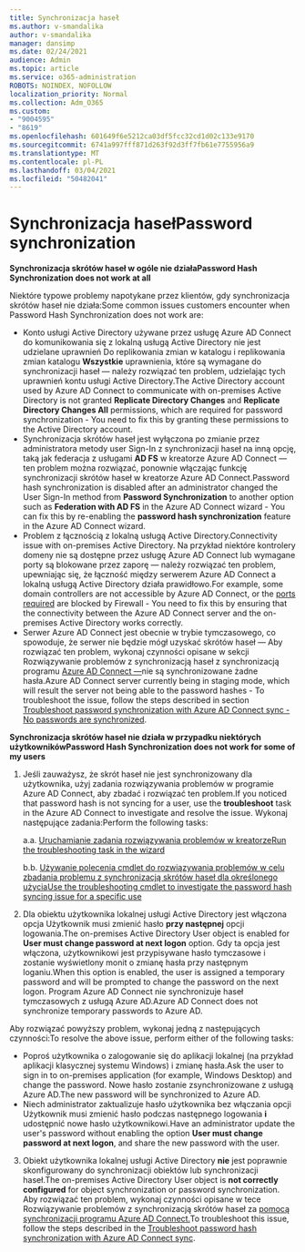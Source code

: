 ```yaml
---
title: Synchronizacja haseł
ms.author: v-smandalika
author: v-smandalika
manager: dansimp
ms.date: 02/24/2021
audience: Admin
ms.topic: article
ms.service: o365-administration
ROBOTS: NOINDEX, NOFOLLOW
localization_priority: Normal
ms.collection: Adm_O365
ms.custom:
- "9004595"
- "8619"
ms.openlocfilehash: 601649f6e5212ca03df5fcc32cd1d02c133e9170
ms.sourcegitcommit: 6741a997fff871d263f92d3ff7fb61e7755956a9
ms.translationtype: MT
ms.contentlocale: pl-PL
ms.lasthandoff: 03/04/2021
ms.locfileid: "50482041"
---
```

# <a name="password-synchronization"></a><span data-ttu-id="85978-102">Synchronizacja haseł</span><span class="sxs-lookup"><span data-stu-id="85978-102">Password synchronization</span></span>

<span data-ttu-id="85978-103">**Synchronizacja skrótów haseł w ogóle nie działa**</span><span class="sxs-lookup"><span data-stu-id="85978-103">**Password Hash Synchronization does not work at all**</span></span>

<span data-ttu-id="85978-104">Niektóre typowe problemy napotykane przez klientów, gdy synchronizacja skrótów haseł nie działa:</span><span class="sxs-lookup"><span data-stu-id="85978-104">Some common issues customers encounter when Password Hash Synchronization does not work are:</span></span>

- <span data-ttu-id="85978-105">Konto usługi Active Directory używane przez usługę Azure AD Connect  do komunikowania się z lokalną usługą Active Directory nie jest udzielane uprawnień Do replikowania zmian w katalogu i replikowania zmian katalogu **Wszystkie** uprawnienia, które są wymagane do synchronizacji haseł — należy rozwiązać ten problem, udzielając tych uprawnień kontu usługi Active Directory.</span><span class="sxs-lookup"><span data-stu-id="85978-105">The Active Directory account used by Azure AD Connect to communicate with on-premises Active Directory is not granted **Replicate Directory Changes** and **Replicate Directory Changes All** permissions, which are required for password synchronization - You need to fix this by granting these permissions to the Active Directory account.</span></span>
- <span data-ttu-id="85978-106">Synchronizacja skrótów haseł jest wyłączona po zmianie  przez administratora metody user Sign-In z synchronizacji haseł na inną opcję, taką jak  federacja z usługami **AD FS** w kreatorze Azure AD Connect — ten problem można rozwiązać, ponownie włączając funkcję synchronizacji skrótów haseł w kreatorze Azure AD Connect.</span><span class="sxs-lookup"><span data-stu-id="85978-106">Password hash synchronization is disabled after an administrator changed the User Sign-In method from **Password Synchronization** to another option such as **Federation with AD FS** in the Azure AD Connect wizard - You can fix this by re-enabling the **password hash synchronization** feature in the Azure AD Connect wizard.</span></span>
- <span data-ttu-id="85978-107">Problem z łącznością z lokalną usługą Active Directory.</span><span class="sxs-lookup"><span data-stu-id="85978-107">Connectivity issue with on-premises Active Directory.</span></span> <span data-ttu-id="85978-108">Na przykład niektóre kontrolery domeny nie są dostępne [](https://docs.microsoft.com/azure/active-directory/hybrid/reference-connect-ports) przez usługę Azure AD Connect lub wymagane porty są blokowane przez zaporę — należy rozwiązać ten problem, upewniając się, że łączność między serwerem Azure AD Connect a lokalną usługą Active Directory działa prawidłowo.</span><span class="sxs-lookup"><span data-stu-id="85978-108">For example, some domain controllers are not accessible by Azure AD Connect, or the [ports required](https://docs.microsoft.com/azure/active-directory/hybrid/reference-connect-ports) are blocked by Firewall - You need to fix this by ensuring that the connectivity between the Azure AD Connect server and the on-premises Active Directory works correctly.</span></span>
- <span data-ttu-id="85978-109">Serwer Azure AD Connect jest obecnie w trybie tymczasowego, co spowoduje, że serwer nie będzie mógł uzyskać skrótów haseł — Aby rozwiązać ten problem, wykonaj czynności opisane w sekcji Rozwiązywanie problemów z synchronizacją haseł z synchronizacją programu [Azure AD Connect —](https://docs.microsoft.com/azure/active-directory/hybrid/tshoot-connect-password-hash-synchronization)nie są synchronizowane żadne hasła.</span><span class="sxs-lookup"><span data-stu-id="85978-109">Azure AD Connect server currently being in staging mode, which will result the server not being able to the password hashes - To troubleshoot the issue, follow the steps described in section [Troubleshoot password synchronization with Azure AD Connect sync - No passwords are synchronized](https://docs.microsoft.com/azure/active-directory/hybrid/tshoot-connect-password-hash-synchronization).</span></span>

<span data-ttu-id="85978-110">**Synchronizacja skrótów haseł nie działa w przypadku niektórych użytkowników**</span><span class="sxs-lookup"><span data-stu-id="85978-110">**Password Hash Synchronization does not work for some of my users**</span></span>

1. <span data-ttu-id="85978-111">Jeśli zauważysz, że skrót haseł nie jest synchronizowany  dla użytkownika, użyj zadania rozwiązywania problemów w programie Azure AD Connect, aby zbadać i rozwiązać ten problem.</span><span class="sxs-lookup"><span data-stu-id="85978-111">If you noticed that password hash is not syncing for a user, use the **troubleshoot** task in the Azure AD Connect to investigate and resolve the issue.</span></span> <span data-ttu-id="85978-112">Wykonaj następujące zadania:</span><span class="sxs-lookup"><span data-stu-id="85978-112">Perform the following tasks:</span></span>

    <span data-ttu-id="85978-113">a.</span><span class="sxs-lookup"><span data-stu-id="85978-113">a.</span></span> [<span data-ttu-id="85978-114">Uruchamianie zadania rozwiązywania problemów w kreatorze</span><span class="sxs-lookup"><span data-stu-id="85978-114">Run the troubleshooting task in the wizard</span></span>](https://docs.microsoft.com/azure/active-directory/hybrid/tshoot-connect-objectsync)

    <span data-ttu-id="85978-115">b.</span><span class="sxs-lookup"><span data-stu-id="85978-115">b.</span></span> [<span data-ttu-id="85978-116">Używanie polecenia cmdlet do rozwiązywania problemów w celu zbadania problemu z synchronizacją skrótów haseł dla określonego użycia</span><span class="sxs-lookup"><span data-stu-id="85978-116">Use the troubleshooting cmdlet to investigate the password hash syncing issue for a specific use</span></span>](https://docs.microsoft.com/azure/active-directory/hybrid/tshoot-connect-password-hash-synchronization)

2. <span data-ttu-id="85978-117">Dla obiektu użytkownika lokalnej usługi Active Directory jest włączona opcja Użytkownik musi zmienić hasło **przy następnej** opcji logowania.</span><span class="sxs-lookup"><span data-stu-id="85978-117">The on-premises Active Directory User object is enabled for **User must change password at next logon** option.</span></span> <span data-ttu-id="85978-118">Gdy ta opcja jest włączona, użytkownikowi jest przypisywane hasło tymczasowe i zostanie wyświetlony monit o zmianę hasła przy następnym loganiu.</span><span class="sxs-lookup"><span data-stu-id="85978-118">When this option is enabled, the user is assigned a temporary password and will be prompted to change the password on the next logon.</span></span> <span data-ttu-id="85978-119">Program Azure AD Connect nie synchronizuje haseł tymczasowych z usługą Azure AD.</span><span class="sxs-lookup"><span data-stu-id="85978-119">Azure AD Connect does not synchronize temporary passwords to Azure AD.</span></span>

<span data-ttu-id="85978-120">Aby rozwiązać powyższy problem, wykonaj jedną z następujących czynności:</span><span class="sxs-lookup"><span data-stu-id="85978-120">To resolve the above issue, perform either of the following tasks:</span></span>

- <span data-ttu-id="85978-121">Poproś użytkownika o zalogowanie się do aplikacji lokalnej (na przykład aplikacji klasycznej systemu Windows) i zmianę hasła.</span><span class="sxs-lookup"><span data-stu-id="85978-121">Ask the user to sign in to on-premises application (for example, Windows Desktop) and change the password.</span></span> <span data-ttu-id="85978-122">Nowe hasło zostanie zsynchronizowane z usługą Azure AD.</span><span class="sxs-lookup"><span data-stu-id="85978-122">The new password will be synchronized to Azure AD.</span></span>
- <span data-ttu-id="85978-123">Niech administrator zaktualizuje hasło użytkownika bez włączania opcji Użytkownik musi zmienić hasło podczas następnego logowania **i** udostępnić nowe hasło użytkownikowi.</span><span class="sxs-lookup"><span data-stu-id="85978-123">Have an administrator update the user's password without enabling the option **User must change password at next logon**, and share the new password with the user.</span></span>

3. <span data-ttu-id="85978-124">Obiekt użytkownika lokalnej usługi Active Directory **nie** jest poprawnie skonfigurowany do synchronizacji obiektów lub synchronizacji haseł.</span><span class="sxs-lookup"><span data-stu-id="85978-124">The on-premises Active Directory User object is **not correctly configured** for object synchronization or password synchronization.</span></span> <span data-ttu-id="85978-125">Aby rozwiązać ten problem, wykonaj czynności opisane w tece Rozwiązywanie problemów z synchronizacją skrótów haseł za [pomocą synchronizacji programu Azure AD Connect.](https://docs.microsoft.com/azure/active-directory/hybrid/tshoot-connect-password-hash-synchronization)</span><span class="sxs-lookup"><span data-stu-id="85978-125">To troubleshoot this issue, follow the steps described in the [Troubleshoot password hash synchronization with Azure AD Connect sync](https://docs.microsoft.com/azure/active-directory/hybrid/tshoot-connect-password-hash-synchronization).</span></span>







